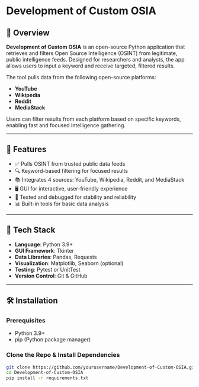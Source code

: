 # Development of Custom OSIA

## 📌 Overview
**Development of Custom OSIA** is an open-source Python application that retrieves and filters Open Source Intelligence (OSINT) from legitimate, public intelligence feeds. Designed for researchers and analysts, the app allows users to input a keyword and receive targeted, filtered results.

The tool pulls data from the following open-source platforms:
- **YouTube**
- **Wikipedia**
- **Reddit**
- **MediaStack**

Users can filter results from each platform based on specific keywords, enabling fast and focused intelligence gathering.

---

## 🚀 Features
- ✅ Pulls OSINT from trusted public data feeds
- 🔍 Keyword-based filtering for focused results
- 📚 Integrates 4 sources: YouTube, Wikipedia, Reddit, and MediaStack
- 🖥️ GUI for interactive, user-friendly experience
- 🧪 Tested and debugged for stability and reliability
- 📊 Built-in tools for basic data analysis

---

## 🔧 Tech Stack
- **Language**: Python 3.9+
- **GUI Framework**: Tkinter
- **Data Libraries**: Pandas, Requests
- **Visualization**: Matplotlib, Seaborn (optional)
- **Testing**: Pytest or UnitTest
- **Version Control**: Git & GitHub

---

## 🛠 Installation

### Prerequisites
- Python 3.9+
- pip (Python package manager)

### Clone the Repo & Install Dependencies
```bash
git clone https://github.com/yourusername/Development-of-Custom-OSIA.git
cd Development-of-Custom-OSIA
pip install -r requirements.txt

